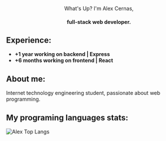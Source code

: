 <div align="center">
   <p>What's Up? I'm Alex Cernas,</p>
  <h4>full-stack web developer.</h4>
</div>

## Experience:
- **+1 year working on backend | Express**
- **+6 months working on frontend | React**

## About me:
<p>Internet technology engineering student, passionate about web programming.</p>

## My programing languages stats:

![Alex Top Langs](https://github-readme-stats.vercel.app/api/top-langs/?username=AlexCernas2901&layout=compact)
